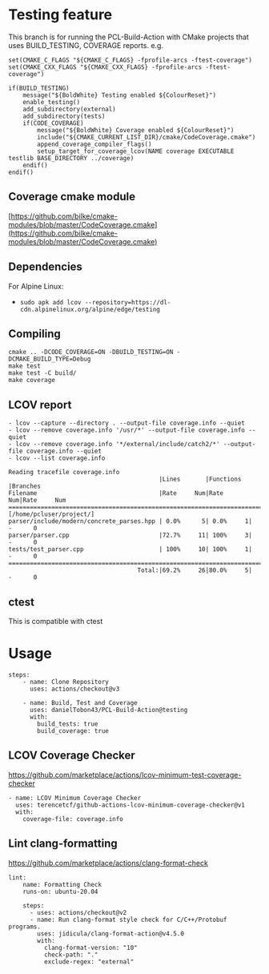 # Testing feature
This branch is for running the PCL-Build-Action with CMake projects that uses BUILD_TESTING, COVERAGE reports. e.g.

```
set(CMAKE_C_FLAGS "${CMAKE_C_FLAGS} -fprofile-arcs -ftest-coverage")
set(CMAKE_CXX_FLAGS "${CMAKE_CXX_FLAGS} -fprofile-arcs -ftest-coverage")

if(BUILD_TESTING)
    message("${BoldWhite} Testing enabled ${ColourReset}")
    enable_testing()
    add_subdirectory(external)
    add_subdirectory(tests)
    if(CODE_COVERAGE)
        message("${BoldWhite} Coverage enabled ${ColourReset}")        
        include("${CMAKE_CURRENT_LIST_DIR}/cmake/CodeCoverage.cmake")
        append_coverage_compiler_flags()
        setup_target_for_coverage_lcov(NAME coverage EXECUTABLE testlib BASE_DIRECTORY ../coverage)
    endif()
endif()
```

## Coverage cmake module

[https://github.com/bilke/cmake-modules/blob/master/CodeCoverage.cmake](https://github.com/bilke/cmake-modules/blob/master/CodeCoverage.cmake)

## Dependencies
For Alpine Linux:

- `sudo apk add lcov --repository=https://dl-cdn.alpinelinux.org/alpine/edge/testing`

## Compiling

```
cmake .. -DCODE_COVERAGE=ON -DBUILD_TESTING=ON -DCMAKE_BUILD_TYPE=Debug
make test
make test -C build/
make coverage
```

## LCOV report
```
- lcov --capture --directory . --output-file coverage.info --quiet
- lcov --remove coverage.info '/usr/*' --output-file coverage.info --quiet
- lcov --remove coverage.info '*/external/include/catch2/*' --output-file coverage.info --quiet
- lcov --list coverage.info

Reading tracefile coverage.info
                                          |Lines       |Functions  |Branches    
Filename                                  |Rate     Num|Rate    Num|Rate     Num
================================================================================
[/home/pcluser/project/]
parser/include/modern/concrete_parses.hpp | 0.0%      5| 0.0%     1|    -      0
parser/parser.cpp                         |72.7%     11| 100%     3|    -      0
tests/test_parser.cpp                     | 100%     10| 100%     1|    -      0
================================================================================
                                    Total:|69.2%     26|80.0%     5|    -      0
```

## ctest
This is compatible with ctest

# Usage
```
steps:
    - name: Clone Repository
      uses: actions/checkout@v3
    
    - name: Build, Test and Coverage
      uses: danielTobon43/PCL-Build-Action@testing
      with:
        build_tests: true
        build_coverage: true
```

## LCOV Coverage Checker
https://github.com/marketplace/actions/lcov-minimum-test-coverage-checker
```
- name: LCOV Minimum Coverage Checker
  uses: terencetcf/github-actions-lcov-minimum-coverage-checker@v1
  with:
    coverage-file: coverage.info
```

## Lint clang-formatting
https://github.com/marketplace/actions/clang-format-check
```
lint:
    name: Formatting Check
    runs-on: ubuntu-20.04

    steps:
      - uses: actions/checkout@v2
      - name: Run clang-format style check for C/C++/Protobuf programs.
        uses: jidicula/clang-format-action@v4.5.0
        with:
          clang-format-version: "10"
          check-path: "."
          exclude-regex: "external"
```
